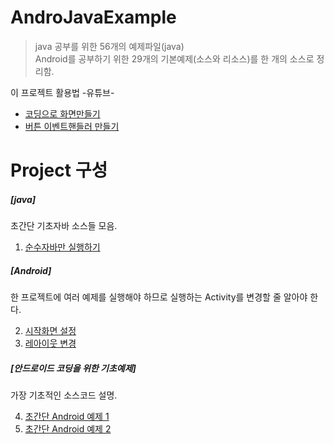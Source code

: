 # AndroJavaExample
>java 공부를 위한 56개의 예제파일(java)  
Android를 공부하기 위한 29개의 기본예제(소스와 리소스)를 한 개의 소스로 정리함. 

이 프로젝트 활용법 -유튜브-

- [코딩으로 화면만들기](https://www.youtube.com/watch?v=LNQRLtw0s8w&feature=youtu.be)
- [버튼 이벤트핸들러 만들기](https://www.youtube.com/edit?o=U&video_id=R5Sbph9XlgA)


# Project 구성

##### [java]

초간단 기초자바 소스들 모음.

1. [순수자바만 실행하기 ](/app/src/main/assets/3.android_java.md)

##### [Android]

한 프로젝트에 여러 예제를 실행해야 하므로 실행하는 Activity를 변경할 줄 알아야 한다.

2. [시작화면 설정](/app/src/main/assets/0.start_intentfilter.md)
3. [레아이웃 변경](/app/src/main/assets/1.layout_change.md)



##### [안드로이드 코딩을 위한 기초예제]

가장 기초적인 소스코드 설명.


4. [초간단 Android 예제 1](/app/src/main/assets/day3_1_1.md)
5. [초간단 Android 예제 2](/app/src/main/assets/day3_1_2.md)


